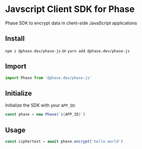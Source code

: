 # Javscript Client SDK for Phase
Phase SDK to encrypt data in client-side JavaScript applications

## Install

`npm i @phase.dev/phase-js` or `yarn add @phase.dev/phase-js`

## Import

```js
import Phase from '@phase.dev/phase-js'
```

## Initialize

Initialize the SDK with your `APP_ID`:

```js
const phase = new Phase(`${APP_ID}`)
```
## Usage 

```js
const ciphertext = await phase.encrypt('hello world')
```